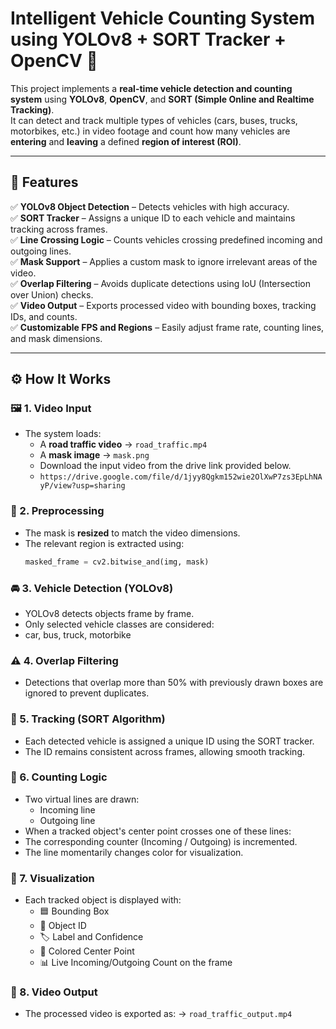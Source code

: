 # Intelligent Vehicle Counting System using YOLOv8 + SORT Tracker + OpenCV 🚗

This project implements a **real-time vehicle detection and counting system** using **YOLOv8**, **OpenCV**, and **SORT (Simple Online and Realtime Tracking)**.  
It can detect and track multiple types of vehicles (cars, buses, trucks, motorbikes, etc.) in video footage and count how many vehicles are **entering** and **leaving** a defined **region of interest (ROI)**.

---

## 🎯 Features

✅ **YOLOv8 Object Detection** – Detects vehicles with high accuracy.  
✅ **SORT Tracker** – Assigns a unique ID to each vehicle and maintains tracking across frames.  
✅ **Line Crossing Logic** – Counts vehicles crossing predefined incoming and outgoing lines.  
✅ **Mask Support** – Applies a custom mask to ignore irrelevant areas of the video.  
✅ **Overlap Filtering** – Avoids duplicate detections using IoU (Intersection over Union) checks.  
✅ **Video Output** – Exports processed video with bounding boxes, tracking IDs, and counts.  
✅ **Customizable FPS and Regions** – Easily adjust frame rate, counting lines, and mask dimensions.

---

## ⚙️ How It Works

### 🖼️ 1. Video Input
- The system loads:
  - A **road traffic video** → `road_traffic.mp4`  
  - A **mask image** → `mask.png`
  - Download the input video from the drive link provided below.
  - `https://drive.google.com/file/d/1jyy8Qgkm152wie2OlXwP7zs3EpLhNAyP/view?usp=sharing`
### 🧩 2. Preprocessing
- The mask is **resized** to match the video dimensions.  
- The relevant region is extracted using:
  ```python
  masked_frame = cv2.bitwise_and(img, mask)

### 🚘 3. Vehicle Detection (YOLOv8)

- YOLOv8 detects objects frame by frame.
- Only selected vehicle classes are considered:
- car, bus, truck, motorbike

### ⚠️ 4. Overlap Filtering

- Detections that overlap more than 50% with previously drawn boxes are ignored to prevent duplicates.

### 🧠 5. Tracking (SORT Algorithm)

- Each detected vehicle is assigned a unique ID using the SORT tracker.
- The ID remains consistent across frames, allowing smooth tracking.

### 🔢 6. Counting Logic

- Two virtual lines are drawn:
  - Incoming line
  - Outgoing line
- When a tracked object's center point crosses one of these lines:
- The corresponding counter (Incoming / Outgoing) is incremented.
- The line momentarily changes color for visualization.

### 🎨 7. Visualization

- Each tracked object is displayed with:
  - 🟦 Bounding Box
  - 🔢 Object ID
  - 🏷️ Label and Confidence
  - 🎯 Colored Center Point
  - 📊 Live Incoming/Outgoing Count on the frame

### 💾 8. Video Output

- The processed video is exported as: → `road_traffic_output.mp4`
